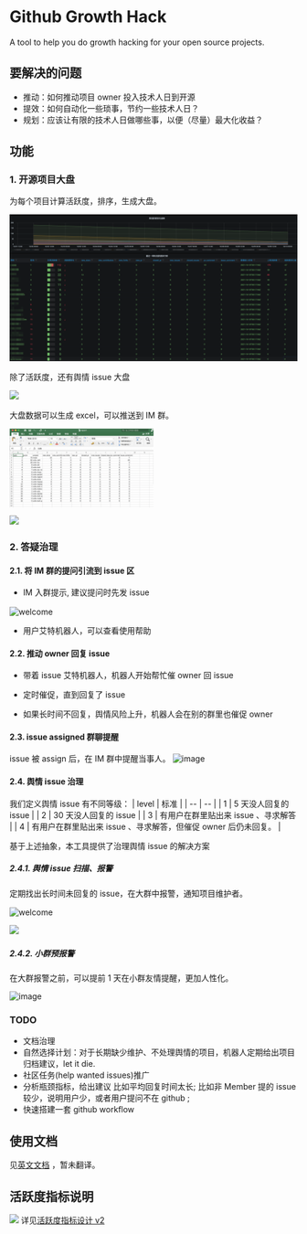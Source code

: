 # Github Growth Hack

A tool to help you do growth hacking for your open source projects.

## 要解决的问题

- 推动：如何推动项目 owner 投入技术人日到开源
- 提效：如何自动化一些琐事，节约一些技术人日？
- 规划：应该让有限的技术人日做哪些事，以便（尽量）最大化收益？

## 功能

### 1. 开源项目大盘

为每个项目计算活跃度，排序，生成大盘。

![](grafana.png)

除了活跃度，还有舆情 issue 大盘

![](https://user-images.githubusercontent.com/26001097/157366957-6fb03357-97e0-47b3-80e5-e8b8c88ad96e.png)

大盘数据可以生成 excel，可以推送到 IM 群。

 <img src="excel.png" width = "50%" height = "50%" alt="welcome" align=center />

![](https://user-images.githubusercontent.com/26001097/156523792-34acd5ac-577e-4981-b026-3f26361e46db.png)

### 2. 答疑治理

#### 2.1. 将 IM 群的提问引流到 issue 区

- IM 入群提示, 建议提问时先发 issue

 <img src="https://user-images.githubusercontent.com/26001097/157403838-3d789e25-e9cc-4fdf-9606-59894feaa0e6.png" width = "40%" height = "40%" alt="welcome" align=center />

- 用户艾特机器人，可以查看使用帮助

#### 2.2. 推动 owner 回复 issue

- 带着 issue 艾特机器人，机器人开始帮忙催 owner 回 issue

- 定时催促，直到回复了 issue

- 如果长时间不回复，舆情风险上升，机器人会在别的群里也催促 owner

#### 2.3. issue assigned 群聊提醒

issue 被 assign 后，在 IM 群中提醒当事人。
![image](https://user-images.githubusercontent.com/26001097/157380722-b9dac88a-b8cb-48ef-bccf-5536db319264.png)

#### 2.4. 舆情 issue 治理

我们定义舆情 issue 有不同等级：
| level | 标准 |
| -- | -- |
| 1 | 5 天没人回复的 issue |
| 2 | 30 天没人回复的 issue |
| 3 | 有用户在群里贴出来 issue 、寻求解答 |
| 4 | 有用户在群里贴出来 issue 、寻求解答，但催促 owner 后仍未回复。 |

基于上述抽象，本工具提供了治理舆情 issue 的解决方案

##### 2.4.1. 舆情 issue 扫描、报警

定期找出长时间未回复的 issue，在大群中报警，通知项目维护者。

 <img src="https://user-images.githubusercontent.com/26001097/156523399-c044b214-c454-46dd-a71f-77bde5b73121.png" width = "40%" height = "40%" alt="welcome" align=center />

![](https://user-images.githubusercontent.com/26001097/156515698-ebaf02ab-5ffe-4fb9-9201-a76e44274d3a.png)

##### 2.4.2. 小群预报警

在大群报警之前，可以提前 1 天在小群友情提醒，更加人性化。

![image](https://user-images.githubusercontent.com/26001097/157793252-e07aec12-df0d-4128-b790-0d31f1bd31a3.png)

### TODO

- 文档治理
- 自然选择计划：对于长期缺少维护、不处理舆情的项目，机器人定期给出项目归档建议，let it die.
- 社区任务(help wanted issues)推广
- 分析瓶颈指标，给出建议
  比如平均回复时间太长;
  比如非 Member 提的 issue 较少，说明用户少，或者用户提问不在 github ;
- 快速搭建一套 github workflow

## 使用文档

见[英文文档](README.md#usage) ，暂未翻译。

## 活跃度指标说明

![](https://user-images.githubusercontent.com/26001097/148624794-129025ba-6e05-4cef-a738-b9ee1dd90e88.png)
详见[活跃度指标设计 v2](https://github.com/seeflood/github-weekly-statistics/issues/2)
